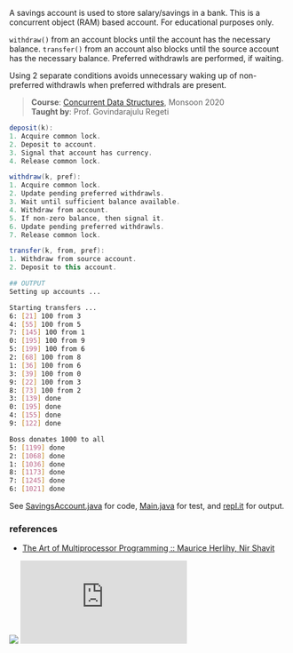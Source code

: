A savings account is used to store salary/savings in
a bank. This is a concurrent object (RAM) based
account. For educational purposes only.

`withdraw()` from an account blocks until the account
has the necessary balance.
`transfer()` from an account also blocks until the
source account has the necessary balance.
Preferred withdrawls are performed, if waiting.

Using 2 separate conditions avoids unnecessary
waking up of non-preferred withdrawls when preferred
withdrals are present.

> **Course**: [Concurrent Data Structures], Monsoon 2020\
> **Taught by**: Prof. Govindarajulu Regeti

[Concurrent Data Structures]: https://github.com/iiithf/concurrent-data-structures

```java
deposit(k):
1. Acquire common lock.
2. Deposit to account.
3. Signal that account has currency.
4. Release common lock.
```

```java
withdraw(k, pref):
1. Acquire common lock.
2. Update pending preferred withdrawls.
3. Wait until sufficient balance available.
4. Withdraw from account.
5. If non-zero balance, then signal it.
6. Update pending preferred withdrawls.
7. Release common lock.
```

```java
transfer(k, from, pref):
1. Withdraw from source account.
2. Deposit to this account.
```

```bash
## OUTPUT
Setting up accounts ...

Starting transfers ...
6: [21] 100 from 3
4: [55] 100 from 5
7: [145] 100 from 1
0: [195] 100 from 9
5: [199] 100 from 6
2: [68] 100 from 8
1: [36] 100 from 6
3: [39] 100 from 0
9: [22] 100 from 3
8: [73] 100 from 2
3: [139] done
0: [195] done
4: [155] done
9: [122] done

Boss donates 1000 to all
5: [1199] done
2: [1068] done
1: [1036] done
8: [1173] done
7: [1245] done
6: [1021] done
```

See [SavingsAccount.java] for code, [Main.java] for test, and [repl.it] for output.

[SavingsAccount.java]: https://repl.it/@wolfram77/savings-account#SavingsAccount.java
[Main.java]: https://repl.it/@wolfram77/savings-account#Main.java
[repl.it]: https://savings-account.wolfram77.repl.run


### references

- [The Art of Multiprocessor Programming :: Maurice Herlihy, Nir Shavit](https://dl.acm.org/doi/book/10.5555/2385452)

![](https://ga-beacon.deno.dev/G-G1E8HNDZYY:v51jklKGTLmC3LAZ4rJbIQ/github.com/javaf/savings-account)
![](https://ga-beacon.deno.dev/G-G1E8HNDZYY:v51jklKGTLmC3LAZ4rJbIQ/github.com/moocf/savings-account.java)
